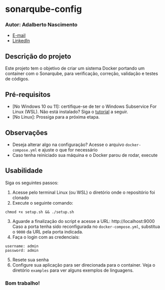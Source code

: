 # sonarqube-config

### Autor: Adalberto Nascimento

- [E-mail](nascimentoadalberto678@gmail.com)
- [LinkedIn](https://www.linkedin.com/in/adalberto-nascimento)

## Descrição do projeto

Este projeto tem o objetivo de criar um sistema Docker portando um container com o Sonarqube, para verificação, correção, validação e testes de códigos.


## Pré-requisitos

- [No Windows 10 ou 11]: certifique-se de ter o Windows Subservice For Linux (WSL).
  Não está instalado? Siga o [tutorial](https://learn.microsoft.com/pt-br/windows/wsl/install) a seguir.
- [No Linux]: Prossiga para a próxima etapa.


## Observações

- Deseja alterar algo na configuração? Acesse o arquivo `docker-compose.yml` e ajuste o que for necessário
- Caso tenha reiniciado sua máquina e o Docker parou de rodar, execute

## Usabilidade

Siga os seguintes passos:

1. Acesse pelo terminal Linux (ou WSL) o diretório onde o repositório foi clonado
2. Execute o seguinte comando:

```
chmod +x setup.sh && ./setup.sh
```

3. Aguarde a finalização do script e acesse a URL: http://localhost:9000
   Caso a porta tenha sido reconfigurada no `docker-compose.yml`, substitua o `9000` da URL pela porta indicada.
4. Faça o login com as credenciais:

```
username: admin
password: admin
```

5. Resete sua senha
6. Configure sua aplicação para ser direcionada para o container. Veja o diretório `examples` para ver alguns exemplos de linguagens.

### Bom trabalho!